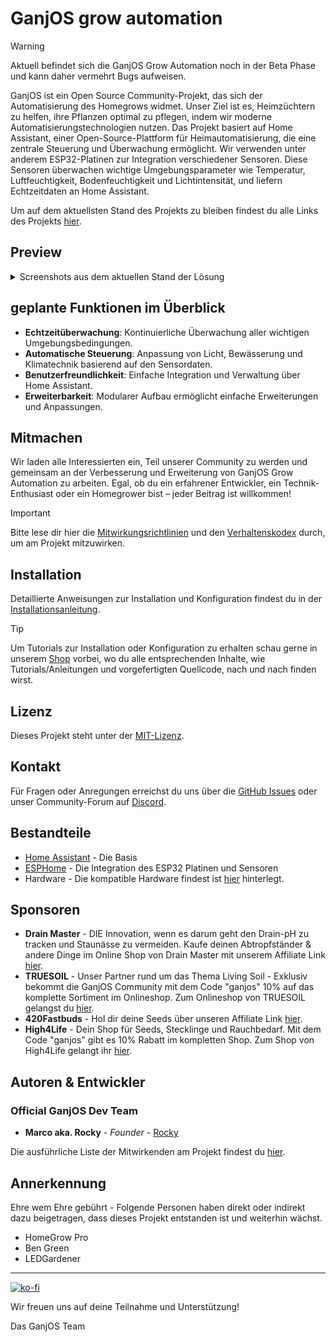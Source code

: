 # GanjOS grow automation

>[!WARNING]
> 
> Aktuell befindet sich die GanjOS Grow Automation noch in der Beta Phase und kann daher vermehrt Bugs aufweisen. 

GanjOS ist ein Open Source Community-Projekt, das sich der Automatisierung des Homegrows widmet. Unser Ziel ist es, Heimzüchtern zu helfen, ihre Pflanzen optimal zu pflegen, indem wir moderne Automatisierungstechnologien nutzen. Das Projekt basiert auf Home Assistant, einer Open-Source-Plattform für Heimautomatisierung, die eine zentrale Steuerung und Überwachung ermöglicht. Wir verwenden unter anderem ESP32-Platinen zur Integration verschiedener Sensoren. Diese Sensoren überwachen wichtige Umgebungsparameter wie Temperatur, Luftfeuchtigkeit, Bodenfeuchtigkeit und Lichtintensität, und liefern Echtzeitdaten an Home Assistant.

Um auf dem aktuellsten Stand des Projekts zu bleiben findest du alle Links des Projekts [hier](https://link.space/@ganjosgrowautomation).

## Preview

<details>
<summary>Screenshots aus dem aktuellen Stand der Lösung</summary>

![image](https://github.com/user-attachments/assets/ddf5a8eb-5d33-4348-8c36-1cb051d0e90e)

![image](https://github.com/user-attachments/assets/2afe4348-411e-4719-bee6-292ee979a8a4)

![image](https://github.com/user-attachments/assets/a660bdb6-b177-47de-9349-2e881c453ad8)

![image](https://github.com/user-attachments/assets/e07214e1-4957-42bc-aa66-bc48d1135835)

</details>

## geplante Funktionen im Überblick
- **Echtzeitüberwachung**: Kontinuierliche Überwachung aller wichtigen Umgebungsbedingungen.
- **Automatische Steuerung**: Anpassung von Licht, Bewässerung und Klimatechnik basierend auf den Sensordaten.
- **Benutzerfreundlichkeit**: Einfache Integration und Verwaltung über Home Assistant.
- **Erweiterbarkeit**: Modularer Aufbau ermöglicht einfache Erweiterungen und Anpassungen.

## Mitmachen

Wir laden alle Interessierten ein, Teil unserer Community zu werden und gemeinsam an der Verbesserung und Erweiterung von GanjOS Grow Automation zu arbeiten. Egal, ob du ein erfahrener Entwickler, ein Technik-Enthusiast oder ein Homegrower bist – jeder Beitrag ist willkommen!

>[!IMPORTANT]
>
> Bitte lese dir hier die [Mitwirkungsrichtlinien](./CONTRIBUTING.md) und den [Verhaltenskodex](./CODE_OF_CONDUCT.md) durch, um am Projekt mitzuwirken. 

## Installation

Detaillierte Anweisungen zur Installation und Konfiguration findest du in der [Installationsanleitung](./INSTALL.md).

> [!TIP]
>
> Um Tutorials zur Installation oder Konfiguration zu erhalten schau gerne in unserem [Shop](ko-fi.com/ganjos) vorbei, wo du alle entsprechenden Inhalte, wie Tutorials/Anleitungen und vorgefertigten Quellcode, nach und nach finden wirst.

## Lizenz

Dieses Projekt steht unter der [MIT-Lizenz](./LICENSE).

## Kontakt

Für Fragen oder Anregungen erreichst du uns über die [GitHub Issues](https://github.com/Ganjos-Grow-Automation/gos_HomeAssistant/issues) oder unser Community-Forum auf [Discord](discord.ganjos.io).



## Bestandteile
* [Home Assistant](https://www.home-assistant.io/) - Die Basis
* [ESPHome](https://esphome.io/) - Die Integration des ESP32 Platinen und Sensoren
* Hardware - Die kompatible Hardware findest ist [hier](./HARDWARE.md) hinterlegt. 

## Sponsoren
- **Drain Master** - DIE Innovation, wenn es darum geht den Drain-pH zu tracken und Staunässe zu vermeiden. Kaufe deinen Abtropfständer & andere Dinge im Online Shop von Drain Master mit unserem Affiliate Link [hier](https://drain-master.de/?ref=ganjos).
- **TRUESOIL** - Unser Partner rund um das Thema Living Soil - Exklusiv bekommt die GanjOS Community mit dem Code "ganjos" 10% auf das komplette Sortiment im Onlineshop. Zum Onlineshop von TRUESOIL gelangst du [hier](https://truesoil.at/collections).
- **420Fastbuds** - Hol dir deine Seeds über unseren Affiliate Link [hier](https://myfastbuds.com/?a_aid=65f92e7a635de).
- **High4Life** - Dein Shop für Seeds, Stecklinge und Rauchbedarf. Mit dem Code "ganjos" gibt es 10% Rabatt im kompletten Shop. Zum Shop von High4Life gelangt ihr [hier](https://high4life.shop/).

## Autoren & Entwickler 
### Official GanjOS Dev Team
* **Marco aka. Rocky** - *Founder* - [Rocky](https://github.com/MrcoSchrnr)

Die ausführliche Liste der Mitwirkenden am Projekt findest du [hier](https://github.com/Ganjos-Grow-Automation/gb_HomeAssistant/contributors).


## Annerkennung
Ehre wem Ehre gebührt - Folgende Personen haben direkt oder indirekt dazu beigetragen, dass dieses Projekt entstanden ist und weiterhin wächst.

* HomeGrow Pro
* Ben Green
* LEDGardener


---

[![ko-fi](https://ko-fi.com/img/githubbutton_sm.svg)](https://ko-fi.com/M4M5Z4IWO)

Wir freuen uns auf deine Teilnahme und Unterstützung!


Das GanjOS Team
